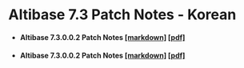 # Altibase 7.3 Patch Notes - Korean

- #### Altibase 7.3.0.0.2 Patch Notes [[markdown]](https://github.com/ALTIBASE/Documents/blob/master/PatchNotes/Altibase_7.3/kor/Altibase_7_3_0_0_3_Patch_Notes.md) [[pdf]](https://github.com/ALTIBASE/Documents/blob/master/PatchNotes/Altibase_7.3/kor/PDF/Altibase_7_3_0_0_3_Patch_Notes.pdf)

- #### Altibase 7.3.0.0.2 Patch Notes [[markdown]](https://github.com/ALTIBASE/Documents/blob/master/PatchNotes/Altibase_7.3/kor/Altibase_7_3_0_0_2_Patch_Notes.md) [[pdf]](https://github.com/ALTIBASE/Documents/blob/master/PatchNotes/Altibase_7.3/kor/PDF/Altibase_7_3_0_0_2_Patch_Notes.pdf)
